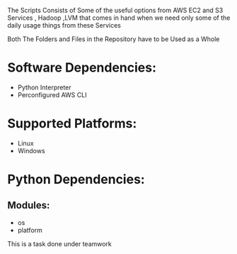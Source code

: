 The Scripts Consists of Some of the useful options from AWS EC2  and S3 Services , Hadoop ,LVM that comes in hand when we need only some of the daily usage things from these Services

Both The Folders and Files in the Repository have to be Used as a Whole

# Software Dependencies: 
  - Python Interpreter
  - Perconfigured AWS CLI

# Supported Platforms:
  - Linux
  - Windows

# Python Dependencies:
## Modules:
   - os
   - platform

This is a task done under teamwork